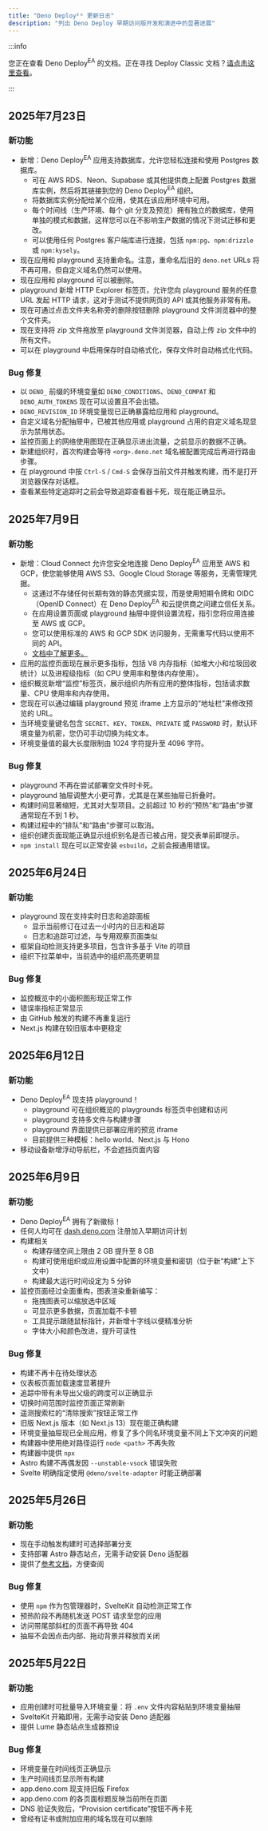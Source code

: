 ```yaml
---
title: "Deno Deployᴱᴬ 更新日志"
description: "列出 Deno Deploy 早期访问版开发和演进中的显著进展"
---
```


:::info

您正在查看 Deno Deploy<sup>EA</sup> 的文档。正在寻找
Deploy Classic 文档？[请点击这里查看](/deploy/)。

:::

## 2025年7月23日

### 新功能

- 新增：Deno Deploy<sup>EA</sup> 应用支持数据库，允许您轻松连接和使用 Postgres 数据库。
  - 可在 AWS RDS、Neon、Supabase 或其他提供商上配置 Postgres 数据库实例，然后将其链接到您的 Deno Deploy<sup>EA</sup> 组织。
  - 将数据库实例分配给某个应用，使其在该应用环境中可用。
  - 每个时间线（生产环境、每个 git 分支及预览）拥有独立的数据库，使用单独的模式和数据，这样您可以在不影响生产数据的情况下测试迁移和更改。
  - 可以使用任何 Postgres 客户端库进行连接，包括 `npm:pg`、`npm:drizzle` 或 `npm:kysely`。
- 现在应用和 playground 支持重命名。注意，重命名后旧的 `deno.net` URLs 将不再可用，但自定义域名仍然可以使用。
- 现在应用和 playground 可以被删除。
- playground 新增 HTTP Explorer 标签页，允许您向 playground 服务的任意 URL 发起 HTTP 请求，这对于测试不提供网页的 API 或其他服务非常有用。
- 现在可通过点击文件夹名称旁的删除按钮删除 playground 文件浏览器中的整个文件夹。
- 现在支持将 zip 文件拖放至 playground 文件浏览器，自动上传 zip 文件中的所有文件。
- 可以在 playground 中启用保存时自动格式化，保存文件时自动格式化代码。

### Bug 修复

- 以 `DENO_` 前缀的环境变量如 `DENO_CONDITIONS`、`DENO_COMPAT` 和 `DENO_AUTH_TOKENS` 现在可以设置且不会出错。
- `DENO_REVISION_ID` 环境变量现已正确暴露给应用和 playground。
- 自定义域名分配抽屉中，已被其他应用或 playground 占用的自定义域名现显示为禁用状态。
- 监控页面上的网络使用图现在正确显示进出流量，之前显示的数据不正确。
- 新建组织时，首次构建会等待 `<org>.deno.net` 域名被配置完成后再进行路由步骤。
- 在 playground 中按 `Ctrl-S` / `Cmd-S` 会保存当前文件并触发构建，而不是打开浏览器保存对话框。
- 查看某些特定追踪时之前会导致追踪查看器卡死，现在能正确显示。

## 2025年7月9日

### 新功能

- 新增：Cloud Connect 允许您安全地连接 Deno Deploy<sup>EA</sup> 应用至 AWS 和 GCP，使您能够使用 AWS S3、Google Cloud Storage 等服务，无需管理凭据。
  - 这通过不存储任何长期有效的静态凭据实现，而是使用短期令牌和 OIDC（OpenID Connect）在 Deno Deploy<sup>EA</sup> 和云提供商之间建立信任关系。
  - 在应用设置页面或 playground 抽屉中提供设置流程，指引您将应用连接至 AWS 或 GCP。
  - 您可以使用标准的 AWS 和 GCP SDK 访问服务，无需重写代码以使用不同的 API。
  - [文档中了解更多。](https://docs.deno.com/deploy/early-access/reference/cloud-connections/)
- 应用的监控页面现在展示更多指标，包括 V8 内存指标（如堆大小和垃圾回收统计）以及进程级指标（如 CPU 使用率和整体内存使用）。
- 组织概览新增“监控”标签页，展示组织内所有应用的整体指标，包括请求数量、CPU 使用率和内存使用。
- 您现在可以通过编辑 playground 预览 iframe 上方显示的“地址栏”来修改预览的 URL。
- 当环境变量键名包含 `SECRET`、`KEY`、`TOKEN`、`PRIVATE` 或 `PASSWORD` 时，默认环境变量为机密，您仍可手动切换为纯文本。
- 环境变量值的最大长度限制由 1024 字符提升至 4096 字符。

### Bug 修复

- playground 不再在尝试部署空文件时卡死。
- playground 抽屉调整大小更可靠，尤其是在某些抽屉已折叠时。
- 构建时间显著缩短，尤其对大型项目。之前超过 10 秒的“预热”和“路由”步骤通常现在不到 1 秒。
- 构建过程中的“排队”和“路由”步骤可以取消。
- 组织创建页面现能正确显示组织别名是否已被占用，提交表单前即提示。
- `npm install` 现在可以正常安装 `esbuild`，之前会报通用错误。

## 2025年6月24日

### 新功能

- playground 现在支持实时日志和追踪面板
  - 显示当前修订在过去一小时内的日志和追踪
  - 日志和追踪可过滤，与专用观察页面类似
- 框架自动检测支持更多项目，包含许多基于 Vite 的项目
- 组织下拉菜单中，当前选中的组织高亮更明显

### Bug 修复

- 监控概览中的小面积图形现正常工作
- 错误率指标正常显示
- 由 GitHub 触发的构建不再重复运行
- Next.js 构建在较旧版本中更稳定

## 2025年6月12日

### 新功能

- Deno Deploy<sup>EA</sup> 现支持 playground！
  - playground 可在组织概览的 playgrounds 标签页中创建和访问
  - playground 支持多文件与构建步骤
  - playground 界面提供已部署应用的预览 iframe
  - 目前提供三种模板：hello world、Next.js 与 Hono
- 移动设备新增浮动导航栏，不会遮挡页面内容

## 2025年6月9日

### 新功能

- Deno Deploy<sup>EA</sup> 拥有了新徽标！
- 任何人均可在 [dash.deno.com](https://dash.deno.com/account#early-access) 注册加入早期访问计划
- 构建相关
  - 构建存储空间上限由 2 GB 提升至 8 GB
  - 构建可使用组织或应用设置中配置的环境变量和密钥（位于新“构建”上下文中）
  - 构建最大运行时间设定为 5 分钟
- 监控页面经过全面重构，图表渲染重新编写：
  - 拖拽图表可以缩放选中区域
  - 可显示更多数据，页面加载不卡顿
  - 工具提示跟随鼠标指针，并新增十字线以便精准分析
  - 字体大小和颜色改进，提升可读性

### Bug 修复

- 构建不再卡在待处理状态
- 仪表板页面加载速度显著提升
- 追踪中带有未导出父级的跨度可以正确显示
- 切换时间范围时监控页面正常刷新
- 遥测搜索栏的“清除搜索”按钮正常工作
- 旧版 Next.js 版本（如 Next.js 13）现在能正确构建
- 环境变量抽屉现已全局应用，修复了多个同名环境变量不同上下文冲突的问题
- 构建器中使用绝对路径运行 `node <path>` 不再失败
- 构建器中提供 `npx`
- Astro 构建不再偶发因 `--unstable-vsock` 错误失败
- Svelte 明确指定使用 `@deno/svelte-adapter` 时能正确部署

## 2025年5月26日

### 新功能

- 现在手动触发构建时可选择部署分支
- 支持部署 Astro 静态站点，无需手动安装 Deno 适配器
- 提供了[参考文档](https://docs.deno.com/deploy/early-access/)，方便查阅

### Bug 修复

- 使用 `npm` 作为包管理器时，SvelteKit 自动检测正常工作
- 预热阶段不再随机发送 POST 请求至您的应用
- 访问带尾部斜杠的页面不再导致 404
- 抽屉不会因点击内部、拖动背景并释放而关闭

## 2025年5月22日

### 新功能

- 应用创建时可批量导入环境变量：将 `.env` 文件内容粘贴到环境变量抽屉
- SvelteKit 开箱即用，无需手动安装 Deno 适配器
- 提供 Lume 静态站点生成器预设

### Bug 修复

- 环境变量在时间线页正确显示
- 生产时间线页显示所有构建
- app.deno.com 现支持旧版 Firefox
- app.deno.com 的各页面标题反映当前所在页面
- DNS 验证失败后，“Provision certificate”按钮不再卡死
- 曾经有证书或附加应用的域名现在可以删除